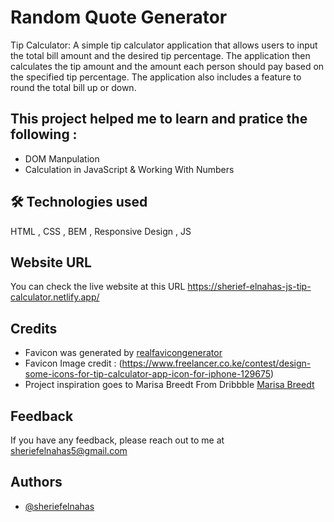# Random Quote Generator

Tip Calculator: A simple tip calculator application that allows users to input the total bill amount and the desired tip percentage. The application then calculates the tip amount and the amount each person should pay based on the specified tip percentage. The application also includes a feature to round the total bill up or down.

## This project helped me to learn and pratice the following :

- DOM Manpulation
- Calculation in JavaScript & Working With Numbers

## 🛠 Technologies used

HTML , CSS , BEM , Responsive Design , JS

## Website URL

You can check the live website at this URL https://sherief-elnahas-js-tip-calculator.netlify.app/

## Credits

- Favicon was generated by [realfavicongenerator](https://realfavicongenerator.net/)
- Favicon Image credit : (https://www.freelancer.co.ke/contest/design-some-icons-for-tip-calculator-app-icon-for-iphone-129675)
- Project inspiration goes to Marisa Breedt From Dribbble [Marisa Breedt](https://dribbble.com/shots/3984873-Tip-calculator)

## Feedback

If you have any feedback, please reach out to me at sheriefelnahas5@gmail.com

## Authors

- [@sheriefelnahas](https://github.com/SheriefElnahas)
